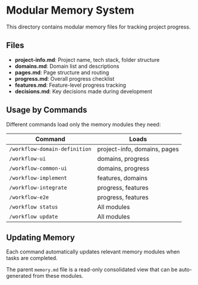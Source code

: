 # Modular Memory System

This directory contains modular memory files for tracking project progress.

## Files

- **project-info.md**: Project name, tech stack, folder structure
- **domains.md**: Domain list and descriptions
- **pages.md**: Page structure and routing
- **progress.md**: Overall progress checklist
- **features.md**: Feature-level progress tracking
- **decisions.md**: Key decisions made during development

## Usage by Commands

Different commands load only the memory modules they need:

| Command | Loads |
|---------|-------|
| `/workflow-domain-definition` | project-info, domains, pages |
| `/workflow-ui` | domains, progress |
| `/workflow-common-ui` | domains, progress |
| `/workflow-implement` | features, domains |
| `/workflow-integrate` | progress, features |
| `/workflow-e2e` | progress, features |
| `/workflow status` | All modules |
| `/workflow update` | All modules |

## Updating Memory

Each command automatically updates relevant memory modules when tasks are completed.

The parent `memory.md` file is a read-only consolidated view that can be auto-generated from these modules.
